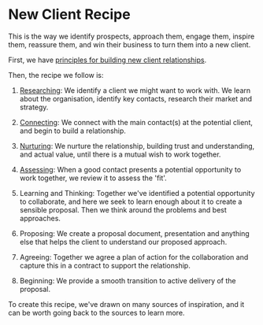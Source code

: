 # New Client Recipe

This is the way we identify prospects, approach them, engage them, inspire them, reassure them, and win their business to turn them into a new client.

First, we have [principles for building new client relationships](/new_client_recipe/principles-of-building-new-client-relationships.md).

Then, the recipe we follow is:

1. [Researching](/new_client_recipe/researching.md): We identify a client we might want to work with. We learn about the organisation, identify key contacts, research their market and strategy.

2. [Connecting](/new_client_recipe/connecting.md): We connect with the main contact\(s\) at the potential client, and begin to build a relationship.

3. [Nurturing](/new_client_recipe/nurturing.md): We nurture the relationship, building trust and understanding, and actual value, until there is a mutual wish to work together.

4. [Assessing](/new_client_recipe/assessing.md): When a good contact presents a potential opportunity to work together, we review it to assess the 'fit'.

5. Learning and Thinking: Together we've identified a potential opportunity to collaborate, and here we seek to learn enough about it to create a sensible proposal. Then we think around the problems and best approaches.
6. Proposing: We create a proposal document, presentation and anything else that helps the client to understand our proposed approach.
7. Agreeing: Together we agree a plan of action for the collaboration and capture this in a contract to support the relationship.
8. Beginning: We provide a smooth transition to active delivery of the proposal.

To create this recipe, we've drawn on many sources of inspiration, and it can be worth going back to the sources to learn more.

